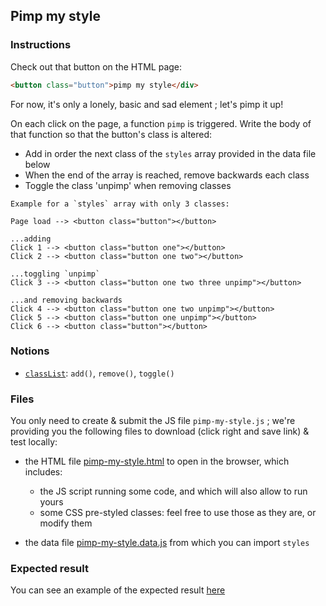 ## Pimp my style

### Instructions

Check out that button on the HTML page:

```html
<button class="button">pimp my style</div>
```

For now, it's only a lonely, basic and sad element ; let's pimp it up!

On each click on the page, a function `pimp` is triggered.
Write the body of that function so that the button's class is altered:

- Add in order the next class of the `styles` array provided in the data file below
- When the end of the array is reached, remove backwards each class
- Toggle the class 'unpimp' when removing classes

```
Example for a `styles` array with only 3 classes:

Page load --> <button class="button"></button>

...adding
Click 1 --> <button class="button one"></button>
Click 2 --> <button class="button one two"></button>

...toggling `unpimp`
Click 3 --> <button class="button one two three unpimp"></button>

...and removing backwards
Click 4 --> <button class="button one two unpimp"></button>
Click 5 --> <button class="button one unpimp"></button>
Click 6 --> <button class="button"></button>
```

### Notions

- [`classList`](https://developer.mozilla.org/en-US/docs/Web/API/Element/classList): `add()`, `remove()`, `toggle()`

### Files

You only need to create & submit the JS file `pimp-my-style.js` ; we're providing you the following files to download (click right and save link) & test locally:

- the HTML file [pimp-my-style.html](./pimp-my-style.html) to open in the browser, which includes:

  - the JS script running some code, and which will also allow to run yours
  - some CSS pre-styled classes: feel free to use those as they are, or modify them

- the data file [pimp-my-style.data.js](./pimp-my-style.data.js) from which you can import `styles`

### Expected result

You can see an example of the expected result [here](https://youtu.be/VIRf3TBDTN4)
